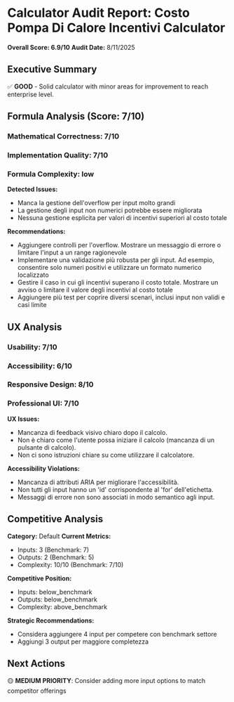 # Calculator Audit Report: Costo Pompa Di Calore Incentivi Calculator

**Overall Score: 6.9/10**
**Audit Date:** 8/11/2025

## Executive Summary

✅ **GOOD** - Solid calculator with minor areas for improvement to reach enterprise level.

## Formula Analysis (Score: 7/10)

### Mathematical Correctness: 7/10
### Implementation Quality: 7/10
### Formula Complexity: low

**Detected Issues:**
- Manca la gestione dell'overflow per input molto grandi
- La gestione degli input non numerici potrebbe essere migliorata
- Nessuna gestione esplicita per valori di incentivi superiori al costo totale

**Recommendations:**
- Aggiungere controlli per l'overflow. Mostrare un messaggio di errore o limitare l'input a un range ragionevole
- Implementare una validazione più robusta per gli input. Ad esempio, consentire solo numeri positivi e utilizzare un formato numerico localizzato
- Gestire il caso in cui gli incentivi superano il costo totale. Mostrare un avviso o limitare il valore degli incentivi al costo totale
- Aggiungere più test per coprire diversi scenari, inclusi input non validi e casi limite

## UX Analysis

### Usability: 7/10
### Accessibility: 6/10  
### Responsive Design: 8/10
### Professional UI: 7/10

**UX Issues:**
- Mancanza di feedback visivo chiaro dopo il calcolo.
- Non è chiaro come l'utente possa iniziare il calcolo (mancanza di un pulsante di calcolo).
- Non ci sono istruzioni chiare su come utilizzare il calcolatore.

**Accessibility Violations:**
- Mancanza di attributi ARIA per migliorare l'accessibilità.
- Non tutti gli input hanno un 'id' corrispondente al 'for' dell'etichetta.
- Messaggi di errore non sono associati in modo semantico agli input.

## Competitive Analysis

**Category:** Default
**Current Metrics:**
- Inputs: 3 (Benchmark: 7)
- Outputs: 2 (Benchmark: 5)
- Complexity: 10/10 (Benchmark: 7/10)

**Competitive Position:**
- Inputs: below_benchmark
- Outputs: below_benchmark  
- Complexity: above_benchmark

**Strategic Recommendations:**
- Considera aggiungere 4 input per competere con benchmark settore
- Aggiungi 3 output per maggiore completezza

## Next Actions

🟡 **MEDIUM PRIORITY**: Consider adding more input options to match competitor offerings
